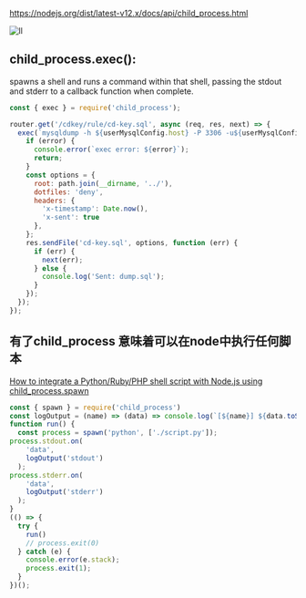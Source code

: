 https://nodejs.org/dist/latest-v12.x/docs/api/child_process.html

![ll](https://cdn-media-1.freecodecamp.org/images/1*I56pPhzO1VQw8SIsv8wYNA.png)

## child_process.exec(): 
spawns a shell and runs a command within that shell, passing the stdout and stderr to a callback function when complete.

```js
const { exec } = require('child_process');

router.get('/cdkey/rule/cd-key.sql', async (req, res, next) => {
  exec(`mysqldump -h ${userMysqlConfig.host} -P 3306 -u${userMysqlConfig.user} -p'${userMysqlConfig.password}' db_dk_user gm_cdkey_rule gm_cdkey_detail > /doraemon/server/gmtool/cd-key.sql`, (error, stdout, stderr) => {
    if (error) {
      console.error(`exec error: ${error}`);
      return;
    }
    const options = {
      root: path.join(__dirname, '../'),
      dotfiles: 'deny',
      headers: {
        'x-timestamp': Date.now(),
        'x-sent': true
      },
    };
    res.sendFile('cd-key.sql', options, function (err) {
      if (err) {
        next(err);
      } else {
        console.log('Sent: dump.sql');
      }
    });
  });
});
```

## 有了child_process 意味着可以在node中执行任何脚本
[How to integrate a Python/Ruby/PHP shell script with Node.js using child_process.spawn](https://www.freecodecamp.org/news/how-to-integrate-a-python-ruby-php-shell-script-with-node-js-using-child-process-spawn-e26ca3268a11/)
```js
const { spawn } = require('child_process')
const logOutput = (name) => (data) => console.log(`[${name}] ${data.toString()}`)
function run() {
  const process = spawn('python', ['./script.py']);
process.stdout.on(
    'data',
    logOutput('stdout')
  );
process.stderr.on(
    'data',
    logOutput('stderr')
  );
}
(() => {
  try {
    run()
    // process.exit(0)
  } catch (e) {
    console.error(e.stack);
    process.exit(1);
  }
})();
```
